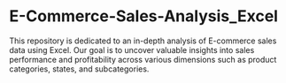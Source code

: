 # E-Commerce-Sales-Analysis_Excel
This repository is dedicated to an in-depth analysis of E-commerce sales data using Excel. Our goal is to uncover valuable insights into sales performance and profitability across various dimensions such as product categories, states, and subcategories.

